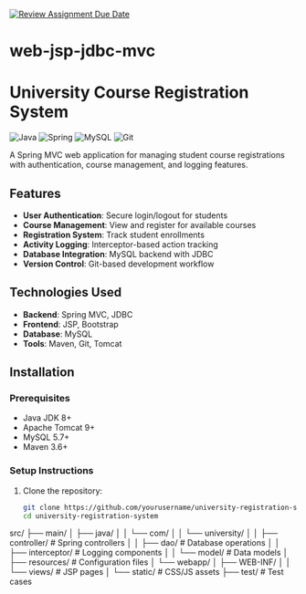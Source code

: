 [![Review Assignment Due Date](https://classroom.github.com/assets/deadline-readme-button-22041afd0340ce965d47ae6ef1cefeee28c7c493a6346c4f15d667ab976d596c.svg)](https://classroom.github.com/a/9jFTMfC1)
# web-jsp-jdbc-mvc

#  University Course Registration System

![Java](https://img.shields.io/badge/Java-ED8B00?style=for-the-badge&logo=openjdk&logoColor=white)
![Spring](https://img.shields.io/badge/Spring-6DB33F?style=for-the-badge&logo=spring&logoColor=white)
![MySQL](https://img.shields.io/badge/MySQL-005C84?style=for-the-badge&logo=mysql&logoColor=white)
![Git](https://img.shields.io/badge/Git-F05032?style=for-the-badge&logo=git&logoColor=white)

A Spring MVC web application for managing student course registrations with authentication, course management, and logging features.

## Features

- **User Authentication**: Secure login/logout for students
- **Course Management**: View and register for available courses
- **Registration System**: Track student enrollments
- **Activity Logging**: Interceptor-based action tracking
- **Database Integration**: MySQL backend with JDBC
- **Version Control**: Git-based development workflow

## Technologies Used

- **Backend**: Spring MVC, JDBC
- **Frontend**: JSP, Bootstrap
- **Database**: MySQL
- **Tools**: Maven, Git, Tomcat

## Installation

### Prerequisites
- Java JDK 8+
- Apache Tomcat 9+
- MySQL 5.7+
- Maven 3.6+

### Setup Instructions

1. Clone the repository:
   ```bash
   git clone https://github.com/yourusername/university-registration-system.git
   cd university-registration-system


src/
├── main/
│   ├── java/
│   │   └── com/
│   │       └── university/
│   │           ├── controller/       # Spring controllers
│   │           ├── dao/              # Database operations
│   │           ├── interceptor/      # Logging components
│   │           └── model/            # Data models
│   ├── resources/                    # Configuration files
│   └── webapp/
│       ├── WEB-INF/
│       │   └── views/                # JSP pages
│       └── static/                   # CSS/JS assets
├── test/                             # Test cases
